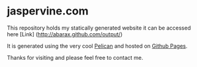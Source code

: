 # jaspervine.com

This repository holds my statically generated website it can be accessed here [Link] (http://abarax.github.com/output/)

It is generated using the very cool [Pelican](https://github.com/ametaireau/pelican) and hosted
on [Github Pages](http://pages.github.com/).

Thanks for visiting and please feel free to contact me.
